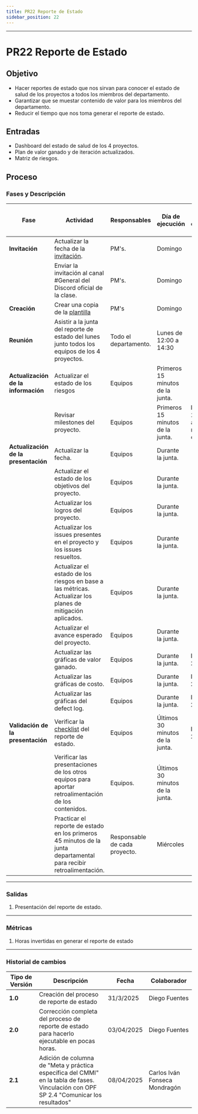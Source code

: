 ```yaml
---
title: PR22 Reporte de Estado
sidebar_position: 22
---
```


---

# PR22 Reporte de Estado

## Objetivo

- Hacer reportes de estado que nos sirvan para conocer el estado de salud de los proyectos a todos los miembros del departamento.
- Garantizar que se muestar contenido de valor para los miembros del departamento.
- Reducir el tiempo que nos toma generar el reporte de estado.

## Entradas

- Dashboard del estado de salud de los 4 proyectos.
- Plan de valor ganado y de iteración actualizados.
- Matriz de riesgos.

## Proceso

### Fases y Descripción

| Fase                                | Actividad                                                                                                                                                                                              | Responsables                     | Día de ejecución | Meta y práctica específica del CMMI |
| ----------------------------------- | ------------------------------------------------------------------------------------------------------------------------------------------------------------------------------------------------------ | -------------------------------- | ---------------- | ----------------------------------- |
| **Invitación**                      | Actualizar la fecha de la [invitación](https://www.canva.com/design/DAGjckcb6PU/07croDD71JkA1IXMmCwCJg/edit?utm_content=DAGjckcb6PU&utm_campaign=designshare&utm_medium=link2&utm_source=sharebutton). | PM's.                            | Domingo          |
|                                     | Enviar la invitación al canal #General del Discord oficial de la clase. | PM's.                            | Domingo          |
| **Creación**  | Crear una copia de la [plantilla](https://www.canva.com/design/DAGjbEDjp00/0OWUTXZrhELqB7nTOjtClA/edit?utm_content=DAGjbEDjp00&utm_campaign=designshare&utm_medium=link2&utm_source=sharebutton)       | PM's        | Domingo    |
| **Reunión**  | Asistir a la junta del reporte de estado del lunes junto todos los equipos de los 4 proyectos.       | Todo el departamento.  | Lunes de 12:00 a 14:30  |
| **Actualización de la información** | Actualizar el estado de los riesgos  | Equipos | Primeros 15 minutos de la junta. |
|                                    | Revisar milestones del proyecto.  | Equipos | Primeros 15 minutos de la junta. | **PMC SP 1.7** (Llevar a cabo las revisiones de hitos) |
| **Actualización de la presentación** | Actualizar la fecha.  | Equipos | Durante la junta.  |
|                                     | Actualizar el estado de los objetivos del proyecto.  | Equipos    | Durante la junta.  |
|                                     | Actualizar los logros del proyecto.    | Equipos   | Durante la junta.  |
|                                     | Actualizar los issues presentes en el proyecto y los issues resueltos.| Equipos   | Durante la junta.  |
|                                     | Actualizar el estado de los riesgos en base a las métricas. Actualizar los planes de mitigación aplicados. | Equipos   | Durante la junta.  |
|                                     | Actualizar el avance esperado del proyecto. | Equipos   | Durante la junta.  |
|                                     | Actualizar las gráficas de valor ganado. | Equipos    | Durante la junta.  | **MA, SP 2.4** |
|                                     | Actualizar las gráficas de costo.        | Equipos   | Durante la junta.  | **MA, SP 2.4**   |
|                                     | Actualizar las gráficas del defect log.        | Equipos   | Durante la junta.  | **MA, SP 2.4**   |
| **Validación de la presentación**   | Verificar la [checklist](https://docs.google.com/document/d/1skvIHlFhoJjGSoHj_fZ98gRAkRll7O8zY8Facau6crE/edit?usp=sharing) del reporte de estado.   | Equipos   | Últimos 30 minutos de la junta.          | **MA, SP 2.4**  |
|                     | Verificar las presentaciones de los otros equipos para aportar retroalimentación de los contenidos.   | Equipos.    | Últimos 30 minutos de la junta.          |  |
|                                     | Practicar el reporte de estado en los primeros 45 minutos de la junta departamental para recibir retroalimentación. | Responsable de cada proyecto.    | Miércoles |

---

### Salidas

1. Presentación del reporte de estado.

---

### Métricas

1. Horas invertidas en generar el reporte de estado

---

### Historial de cambios

| **Tipo de Versión** | **Descripción**                                                                                                                         | **Fecha**  | **Colaborador**               |
| ------------------- | --------------------------------------------------------------------------------------------------------------------------------------- | ---------- | ----------------------------- |
| **1.0**             | Creación del proceso de reporte de estado                                                                                               | 31/3/2025  | Diego Fuentes                 |
| **2.0**             | Corrección completa del proceso de reporte de estado para hacerlo ejecutable en pocas horas.                                            | 03/04/2025 | Diego Fuentes                 |
| **2.1**             | Adición de columna de "Meta y práctica específica del CMMI" en la tabla de fases. Vinculación con OPF SP 2.4 "Comunicar los resultados" | 08/04/2025 | Carlos Iván Fonseca Mondragón |
